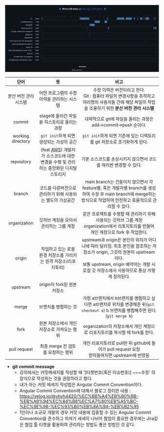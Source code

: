 <img src="/Tracking_Time/1_Jan/250127.png">

|        단어         |                                                  뜻                                                   |                                                                         비고                                                                          |
|:-----------------:|:----------------------------------------------------------------------------------------------------:|:---------------------------------------------------------------------------------------------------------------------------------------------------:|
|   분산 버전 관리 시스템    |                                       어떤 프로그램의 수정 이력을 관리하는 시스템                                       |                           수정 이력은 버전이라고 한다.<br/>Git : 컴퓨터 파일의 변경사항을 추적하고 여러명의 사용자들 간에 해당 파일의 작업을 조율하기 위한 **분산 버전 관리 시스템**                            |
|      commit       |                                     stage에 올라간 파일을 히스토리로 올리는 과정                                      |                                                    대략적으로 git에 파일을 올리는 과정은 add->commit->push 순이다.                                                    |
| working directory |                                   ```git init```하게 되면 생성되는 가상의 공간                                    |                                                 ```git init```하게 되면 기존에 있는 디렉토리를 git 저장소로 초기화하게 된다.                                                 |
|    repository     | (feat [AWS](https://aws.amazon.com/ko/what-is/repo/)) 개발자가 소스코드에 대한 변경을 수행 및 관리하는 중앙화된 디지털 스토리지<br/> |                                                        기본 소스코드를 손상시키지 않으면서 코드를 여러번 변경할 수 있다.                                                        |
|      branch       |                                   코드를 다른버전으로 관리하기 위해 사용되는 별도의 가상공간                                   |                  main branch는 건들이지 않으면서 각 feature별, 혹은 개발자별 branch를 생성하여 수정 후 main branch에 merge하는 방식으로 작업하여 안전하고 효율적으로  관리할 수 있다.                  |
|   organization    |                                        깃허브 계정을 모아서 관리하는 그룹 계정                                        |                              같은 프로젝트를 수행할 때 관리하기 위해 사용되는 깃허브 그룹 계정<br/>organization에서 리포지토리를 만들어 개인 계정으로 fork 후 작업한다.                               |
|      origin       |                                작업하고 있는 로컬 환경 저장소를 가리키는 원격 저장소(리포지토리)                                 | upstream과 origin은 본인의 위치가 어디냐에 따라 달라짐. 최초 본인을 참조하는 저장소가 origin, 그것의 원본이 upstream이다.<br/>보통 upstream, origin 예약어는 개발 시 로컬 깃 저장소에서 사용하므로 통상 저렇게 정의된다. |
|     upstream      |                                         origin이 fork된 원본 저장소                                         |                                                                                                                                                     |
|       merge       |                                             브랜치를 병합하는 것                                              |                         가령 a브랜치에서 b브랜치를 병합하고 싶다면 a브랜치로 위치를 변경해준 뒤(```git checkout a```) b 브랜치를 병합해주면 된다.(```git merge b```)                         |
|       fork        |                                       원본 저장소에서 개인 저장소로 가져오는 행위                                       |                                                 organization의 저장소에서 개인 계정으로 리포지토리를 복사할 때 fork를 한다.                                                  |
|   pull request    |                                        최종 merge 전 검토를 요청하는 행위                                        |                                       개인 리포지토리로 pull한 뒤 github에 들어가 pull request 요청<br/>받아들여지면 upstream에 반영됨                                        |

* **git commit message**
  * 강의에서는 커밋메세지를 작성할 때 '[티켓번호(혹은 이슈번호)] ~~~수정' 의 양식으로 작성하는 것을 권장하라고 했다.
  * 내가 아는 커밋 메세지 작성법은 Angular Commit Convention이다. 
  * Angular Commit Convention에 대해서 블로그 정리한 내용 : https://velog.io/@yhyh4420/%EC%BB%A4%EB%B0%8B-%EB%A9%94%EC%84%B8%EC%A7%80%EB%A5%BC-%EC%9E%98-%EC%93%B0%EB%8A%94-%EB%B2%95
  * 1인이나 소규모 개발의 경우 커밋 내용에 집중할 수 있는 Angular Commit Convention을 준수하고 피쳐가 세세히 나뉘어 협업이 중요한 경우에는 Jira같은 협업 툴 티켓을 활용하여 관리하는 방법도 좋은 방법인 것 같다.